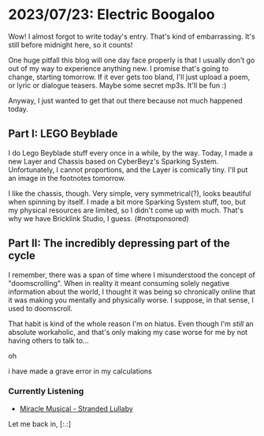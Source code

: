 # 2023/07/23: Electric Boogaloo
Wow! I almost forgot to write today's entry. That's kind of embarrassing.
It's still before midnight here, so it counts!

One huge pitfall this blog will one day face properly is that I usually don't go out of my way to experience anything new.
I promise that's going to change, starting tomorrow.
If it ever gets too bland, I'll just upload a poem, or lyric or dialogue teasers. Maybe some secret mp3s. It'll be fun :)

Anyway, I just wanted to get that out there because not much happened today.

## Part I: LEGO Beyblade
I do Lego Beyblade stuff every once in a while, by the way. Today, I made a new Layer and Chassis based on CyberBeyz's Sparking System.
Unfortunately, I cannot proportions, and the Layer is comically tiny. I'll put an image in the footnotes tomorrow.

I like the chassis, though. Very simple, very symmetrical(?), looks beautiful when spinning by itself.
I made a bit more Sparking System stuff, too, but my physical resources are limited, so I didn't come up with much.
That's why we have Bricklink Studio, I guess. (#notsponsored)

## Part II: The incredibly depressing part of the cycle
I remember, there was a span of time where I misunderstood the concept of "doomscrolling".
When in reality it meant consuming solely negative information about the world, I thought it was being so chronically online that it was making you mentally and physically worse.
I suppose, in that sense, I used to doomscroll.

That habit is kind of the whole reason I'm on hiatus.
Even though I'm *still* an absolute workaholic, and that's only making my case worse for me by not having others to talk to...

oh

i have made a grave error in my calculations

### Currently Listening
- [Miracle Musical - Stranded Lullaby](https://youtu.be/WOtTTkVuCwA)

Let me back in,
\[:.:]
